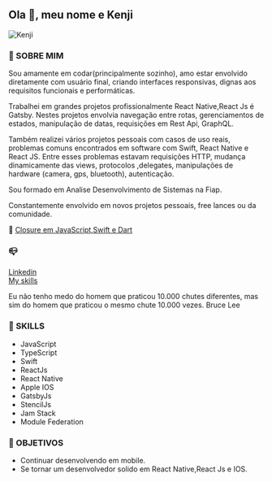 ## Ola  👋, meu nome e Kenji

![Kenji](https://github-readme-stats.vercel.app/api?username=kenjimaeda54&show_icons=true&theme=radical)



### :man: SOBRE MIM
Sou amamente em codar(principalmente sozinho), amo estar envolvido diretamente com usuário final, criando interfaces responsivas, dignas aos requisitos funcionais e performáticas. 

Trabalhei em grandes projetos profissionalmente React Native,React Js é Gatsby.
Nestes projetos envolvia navegação entre rotas, gerenciamentos de estados, manipulação de datas, requisições em Rest Api, GraphQL. 

Também  realizei vários projetos pessoais com casos de uso reais, problemas comuns encontrados em software com Swift, React Native e React JS.
Entre esses problemas estavam requisições HTTP, mudança dinamicamente das views, protocolos ,delegates, manipulações de hardware (camera, gps, bluetooth), autenticação.   

Sou formado em Analise Desenvolvimento de Sistemas na Fiap. 

Constantemente envolvido em novos projetos pessoais, free lances ou da comunidade.

:memo:
[Closure em JavaScript,Swift e Dart](https://www.linkedin.com/pulse/closure-em-swiftdart-e-javascript-ricardo-maeda)

### :mailbox_closed:
[Linkedin](https://www.linkedin.com/in/kenjimaeda1233/)   
[My skills](https://kvm-skills.onrender.com/)

Eu não tenho medo do homem que praticou 10.000 chutes diferentes, mas sim do homem que praticou o mesmo chute 10.000 vezes.
Bruce Lee

### :rocket: SKILLS
- JavaScript
- TypeScript
- Swift
- ReactJs
- React Native
- Apple IOS
- GatsbyJs
- StencilJs
- Jam Stack 
- Module Federation
 

### :triangular_flag_on_post: OBJETIVOS
- Continuar desenvolvendo em mobile. 
- Se tornar um desenvolvedor solido em React Native,React Js e IOS.

